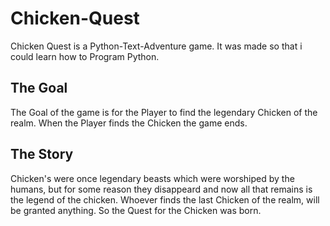 # Chicken-Quest

Chicken Quest is a Python-Text-Adventure game. It was made so that i could learn how to Program Python. 

## The Goal

The Goal of the game is for the Player to find the legendary Chicken of the realm. When the Player finds the Chicken the game ends.

## The Story

Chicken's were once legendary beasts which were worshiped by the humans, but for some reason they disappeard and now all that remains is the legend of the chicken. Whoever finds the last Chicken of the realm, will be granted anything. So the Quest for the Chicken was born.
